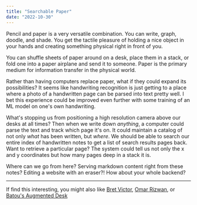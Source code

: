 ```yaml
---
title: "Searchable Paper"
date: "2022-10-30"
---
```


Pencil and paper is a very versatile combination. You can write, graph, doodle, and shade. You get the tactile pleasure of holding a nice object in your hands and creating something physical right in front of you.

You can shuffle sheets of paper around on a desk, place them in a stack, or fold one into a paper airplane and send it to someone. Paper is the primary medium for information transfer in the physical world.

Rather than having computers replace paper, what if they could expand its possibilities? It seems like handwriting recognition is just getting to a place where a photo of a handwritten page can be parsed into text pretty well. I bet this experience could be improved even further with some training of an ML model on one's own handwriting.

What's stopping us from positioning a high resolution camera above our desks at all times? Then when we write down *anything*, a computer could parse the text and track which page it's on. It could maintain a catalog of not only *what* has been written, but *where*. We should be able to search our entire index of handwritten notes to get a list of search results pages back. Want to retrieve a particular page? The system could tell us not only the x and y coordinates but how many pages deep in a stack it is.

Where can we go from here? Serving markdown content right from these notes? Editing a website with an eraser?! How about your whole backend?

---

If find this interesting, you might also like [Bret Victor](https://vimeo.com/worrydream), [Omar Rizwan](https://omar.website/), or [Batou's Augmented Desk](https://batou.xyz/content/augmented-desk)